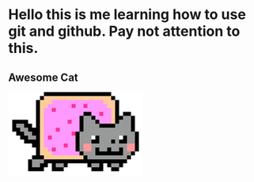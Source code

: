 # Hello this is me learning how to use git and github. Pay not attention to this.

## Awesome Cat

![this is an awesom cat](./cat.gif) 
